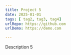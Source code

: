 ```yaml
---
title: Project 5
date: 2025-01-01
tags: [ tag2, tag3, tag4]
urlRepo: https://github.com
urlDemo: https://demo.com

---
```

Description 5